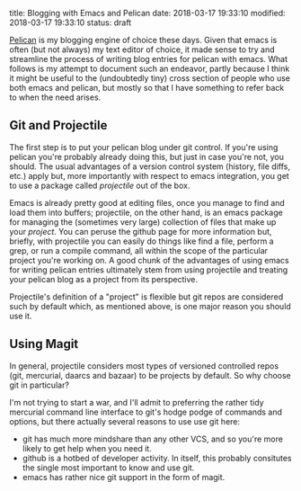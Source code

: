 title: Blogging with Emacs and Pelican
date: 2018-03-17 19:33:10
modified: 2018-03-17 19:33:10
status: draft

[Pelican][1] is my blogging engine of choice these days.  Given that emacs
is often (but not always) my text editor of choice, it made sense to try and
streamline the process of writing blog entries for pelican with emacs.  What
follows is my attempt to document such an endeavor, partly because I think
it might be useful to the (undoubtedly tiny) cross section of people who use
both emacs and pelican, but mostly so that I have something to refer back to
when the need arises.

## Git and Projectile

The first step is to put your pelican blog under git control.  If you're
using pelican you're probably already doing this, but just in case you're
not, you should.  The usual advantages of a version control system (history,
file diffs, etc.) apply but, more importantly with respect to emacs
integration, you get to use a package called _projectile_ out of the box.

Emacs is already pretty good at editing files, once you manage to find and
load them into buffers; projectile, on the other hand, is an emacs package
for managing the (sometimes very large) collection of files that make up
your _project_.  You can peruse the github page for more information but,
briefly, with projectile you can easily do things like find a file, perform
a grep, or run a compile command, all within the scope of the particular
project you're working on.  A good chunk of the advantages of using emacs
for writing pelican entries ultimately stem from using projectile and
treating your pelican blog as a project from its perspective.

Projectile's definition of a "project" is flexible but git repos are
considered such by default which, as mentioned above, is one major reason
you should use it.

## Using Magit

In general, projectile considers most types of versioned controlled repos
(git, mercurial, daarcs and bazaar) to be projects by default.  So why
choose git in particular?

I'm not trying to start a war, and I'll admit to preferring the rather tidy
mercurial command line interface to git's hodge podge of commands and
options, but there actually several reasons to use use git here:

 * git has much more mindshare than any other VCS, and so you're more likely
   to get help when you need it.
 * github is a hotbed of developer activity.  In itself, this probably
   consitutes the single most important to know and use git.
 * emacs has rather nice git support in the form of magit.

[1]: https://blog.getpelican.com

